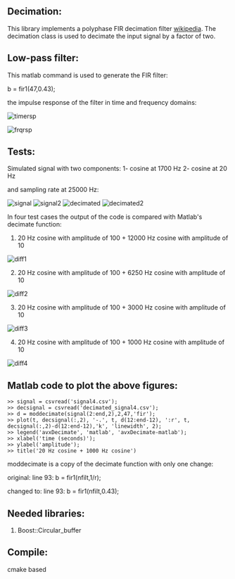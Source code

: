 Decimation:
----------
This library implements a polyphase FIR decimation filter [wikipedia](http://en.wikipedia.org/wiki/Multi-rate_digital_signal_processing#Polyphase_Decomposition). The decimation class is used to decimate the input signal by a factor of two.

Low-pass filter:
---------------
This matlab command is used to generate the FIR filter:

b = fir1(47,0.43);

the impulse response of the filter in time and frequency domains:

![timersp](doc/time_response.png)

![frqrsp](doc/frq_response.png)

Tests:
------

Simulated signal with two components:
1- cosine at 1700 Hz
2- cosine at 20 Hz

and sampling rate at 25000 Hz:

![signal](doc/signal.png)
![signal2](doc/zoomsignal.png)
![decimated](doc/decsignal.png)
![decimated2](doc/zoomdecsignal.png)


In four test cases the output of the code is compared with Matlab's decimate function:

1. 20 Hz cosine with amplitude of 100 + 12000 Hz cosine with amplitude of 10

![diff1](doc/case1.png)

2. 20 Hz cosine with amplitude of 100 + 6250 Hz cosine with amplitude of 10

![diff2](doc/case2.png)

3. 20 Hz cosine with amplitude of 100 + 3000 Hz cosine with amplitude of 10

![diff3](doc/case3.png)

4. 20 Hz cosine with amplitude of 100 + 1000 Hz cosine with amplitude of 10

![diff4](doc/case4.png)


Matlab code to plot the above figures:
--------------------------------------
    >> signal = csvread('signal4.csv');
    >> decsignal = csvread('decimated_signal4.csv');
    >> d = moddecimate(signal(2:end,2),2,47,'fir');
    >> plot(t, decsignal(:,2), '-.', t, d(12:end-12), ':r', t, decsignal(:,2)-d(12:end-12),'k', 'linewidth', 2);
    >> legend('avxDecimate', 'matlab', 'avxDecimate-matlab');
    >> xlabel('time (seconds)');
    >> ylabel('amplitude');
    >> title('20 Hz cosine + 1000 Hz cosine')

moddecimate is a copy of the decimate function with only one change:

original:
    line 93: b = fir1(nfilt,1/r);

changed to:
    line 93: b = fir1(nfilt,0.43);

Needed libraries:
------
1. Boost::Circular_buffer

Compile:
-------
cmake based



